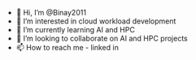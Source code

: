 - 👋 Hi, I’m @Binay2011
- 👀 I’m interested in cloud workload development
- 🌱 I’m currently learning AI and HPC
- 💞️ I’m looking to collaborate on AI and HPC projects
- 📫 How to reach me - linked in

<!---
Binay2011/Binay2011 is a ✨ special ✨ repository because its `README.md` (this file) appears on your GitHub profile.
You can click the Preview link to take a look at your changes.
--->
